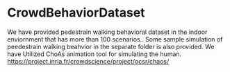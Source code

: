 # CrowdBehaviorDataset
We have provided pedestrain walking behavioral dataset in the indoor enviornment that has more than 100 scenarios..
Some sample simulation of peedestrain walking beahvior in the separate folder is also provided.
We have Utilized ChoAs animation tool for simulating the human.
https://project.inria.fr/crowdscience/project/ocsr/chaos/
